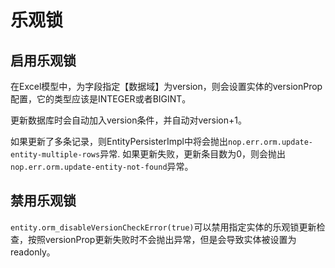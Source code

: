 # 乐观锁

## 启用乐观锁

在Excel模型中，为字段指定【数据域】为version，则会设置实体的versionProp配置，它的类型应该是INTEGER或者BIGINT。

更新数据库时会自动加入version条件，并自动对version+1。

如果更新了多条记录，则EntityPersisterImpl中将会抛出`nop.err.orm.update-entity-multiple-rows`异常.
如果更新失败，更新条目数为0，则会抛出`nop.err.orm.update-entity-not-found`异常。

## 禁用乐观锁

`entity.orm_disableVersionCheckError(true)`可以禁用指定实体的乐观锁更新检查，按照versionProp更新失败时不会抛出异常，但是会导致实体被设置为readonly。
